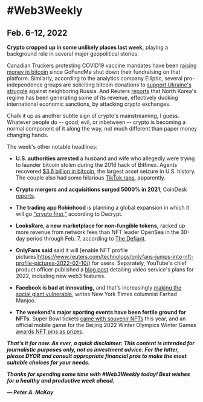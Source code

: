 # #Web3Weekly

## Feb. 6-12, 2022

**Crypto cropped up in some unlikely places last week,** playing a background role in several major geopolitical stories.

Canadian Truckers protesting COVID19 vaccine mandates have been [raising money in bitcoin](https://www.theverge.com/2022/2/9/22925823/canadian-trucker-convoy-anti-vaxx-bitcoin-press-conference) since GoFundMe shut down their fundraising on that platform. Similarly, according to the analytics company Elliptic, several pro-independence groups are soliciting bitcoin donations to [support Ukraine's struggle](https://www.elliptic.co/blog/ukrainians-turn-to-bitcoin-to-crowdfund-the-fight-against-russia) against neighboring Russia. And Reuters [reports](https://www.reuters.com/world/asia-pacific/exclusive-nkorea-grows-nuclear-missiles-programs-profits-cyberattacks-un-report-2022-02-05/) that North Korea's regime has been generating some of its revenue, effectively ducking international economic sanctions, by attacking crypto exchanges.

Chalk it up as another subtle sign of crypto's mainstreaming, I guess. Whatever people do -- good, evil, or inbetween -- crypto is becoming a normal component of it along the way, not much different than paper money changing hands.

The week's other notable headlines:

- **U.S. authorities arrested** a husband and wife who allegedly were trying to launder bitcoin stolen during the 2016 hack of Bitfinex. Agents recovered [$3.6 billion in bitcoin](https://www.marketwatch.com/story/feds-arrest-two-and-seize-3-6-billion-in-bitcoin-stolen-in-2016-hack-of-bitfinex-exchange-11644339957?mod=search_headlin), the largest asset seizure in U.S. history. The couple also had some hilarious [TikTok raps](https://news.yahoo.com/suspect-2016-bitfinex-bitcoin-heist-163116021.html), apparently.

- **Crypto mergers and acquisitions surged 5000% in 2021**, CoinDesk [reports](https://www.coindesk.com/business/2022/02/10/crypto-ma-surged-nearly-5000-in-2021-pwc-report-says/).

- **The trading app Robinhood** is planning a global expansion in which it will go ["crypto first,"](https://decrypt.co/92616/robinhood-plans-be-crypto-first-global-expansion-push) according to Decrypt.

- **LooksRare, a new marketplace for non-fungible tokens,** racked up more revenue from network fees than NFT leader OpenSea in the 30-day period through Feb. 7, according to [The Defiant](https://thedefiant.io/looksrare-opensea-protocol-revenue/).


- **OnlyFans said** said it will [enable NFT profile pictures]https://www.reuters.com/technology/onlyfans-jumps-into-nft-profile-pictures-2022-02-10/) for users. Separately, YouTube's chief product officer published a [blog post](https://blog.youtube/inside-youtube/innovations-for-2022-at-youtube/) detailing video service's plans for 2022, including new web3 features.

- **Facebook is bad at innovating,** and that's increasingly [making the social giant vulnerable](https://www.nytimes.com/2022/02/10/opinion/facebook-stock-meta-innovation.html), writes New York Times columnist Farhad Manjoo.

- **The weekend's major sporting events have been fertile ground for NFTs.** Super Bowl tickets [came with souvenir NFTs](https://decrypt.co/92071/tickets-years-super-bowl-game-will-come-souvenir-nfts) this year, and an official mobile game for the Beijing 2022 Winter Olympics Winter Games [awards NFT pins as prizes](https://www.coindesk.com/markets/2022/02/10/flow-tokens-surge-on-beijing-2022-olympics-winter-games-license/).


__*That’s it for now. As ever, a quick disclaimer: This content is intended for journalistic purposes only, not as investment advice. For the latter, please DYOR and consult appropriate financial pros to make the most suitable choices for your needs.*__

__*Thanks for spending some time with #Web3Weekly today! Best wishes for a healthy and productive week ahead.*__

__*— Peter A. McKay*__
